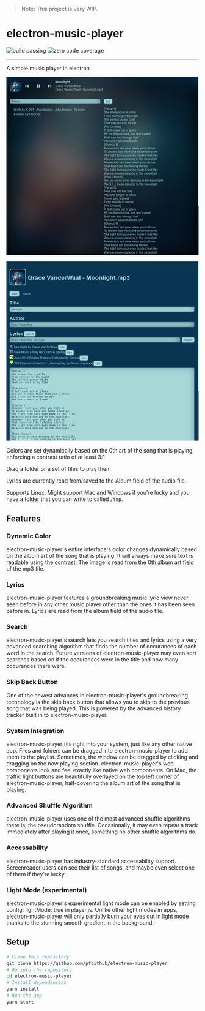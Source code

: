 > Note: This project is very WIP.

# electron-music-player

![build passing](https://img.shields.io/badge/build-passing-green.svg)
![zero code coverage](https://img.shields.io/badge/coverage-0%25-red.svg)

---

A simple music player in electron

![screenshot](.github/demo-2020-07-30.png)

![screenshot](.github/demo-edit-2020-07-30.png)

Colors are set dynamically based on the 0th art of the song that is playing,
enforcing a contrast ratio of at least 3:1

Drag a folder or a set of files to play them

Lyrics are currently read from/saved to the Album field of the audio file.

Supports Linux. Might support Mac and Windows if you're lucky and you have a
folder that you can write to called `/tmp`.

## Features

### Dynamic Color

electron-music-player's entire interface's color changes dynamically based on
the album art of the song that is playing. It will always make sure text is
readable using the contrast. The image is read from the 0th album art field of
the mp3 file.

### Lyrics

electron-music-player features a groundbreaking music lyric view never seen
before in any other music player other than the ones it has been seen before in.
Lyrics are read from the album field of the audio file.

### Search

electron-music-player's search lets you search titles and lyrics using a very
advanced searching algorithm that finds the number of occurances of each word in
the search. Future versions of electron-music-player may even sort searches
based on if the occurances were in the title and how many occurances there were.

### Skip Back Button

One of the newest advances in electron-music-player's groundbreaking technology
is the skip back button that allows you to skip to the previous song that was
being played. This is powered by the advanced history tracker built in to
electron-music-player.

### System Integration

electron-music-player fits right into your system, just like any other native
app. Files and folders can be dragged into electron-music-player to add them to
the playlist. Sometimes, the window can be dragged by clicking and dragging on
the now playing section. electron-music-player's web components look and feel
exactly like native web components. On Mac, the traffic light buttons are
beautifully overlayed on the top left corner of electron-music-player,
half-covering the album art of the song that is playing.

### Advanced Shuffle Algorithm

electron-music-player uses one of the most advanced shuffle algorithms there is,
the pseudorandom shuffle. Occasionally, it may even repeat a track immediately
after playing it once, something no other shuffle algorithms do.

### Accessability

electron-music-player has industry-standard accessability support. Screenreader
users can see their list of songs, and maybe even select one of them if they're
lucky.

### Light Mode (experimental)

electron-music-player's experimental light mode can be enabled by setting
config: lightMode: true in player.js. Unlike other light modes in apps,
electron-music-player will only partially burn your eyes out in light mode
thanks to the stunning smooth gradient in the background.

## Setup

```bash
# Clone this repository
git clone https://github.com/pfgithub/electron-music-player
# Go into the repository
cd electron-music-player
# Install dependencies
yarn install
# Run the app
yarn start
```

